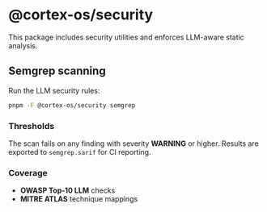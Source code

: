# @cortex-os/security

This package includes security utilities and enforces LLM-aware static analysis.

## Semgrep scanning

Run the LLM security rules:

```bash
pnpm -F @cortex-os/security semgrep
```

### Thresholds

The scan fails on any finding with severity **WARNING** or higher. Results are
exported to `semgrep.sarif` for CI reporting.

### Coverage

- **OWASP Top‑10 LLM** checks
- **MITRE ATLAS** technique mappings
